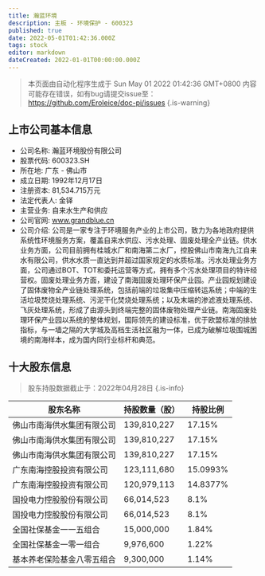 ```yaml
---
title: 瀚蓝环境
description: 主板 - 环境保护 - 600323
published: true
date: 2022-05-01T01:42:36.000Z
tags: stock
editor: markdown
dateCreated: 2022-01-01T00:00:00.000Z
---
```


> 本页面由自动化程序生成于 Sun May 01 2022 01:42:36 GMT+0800
> 内容可能存在错误，如有bug请提交issue至：https://github.com/Eroleice/doc-pi/issues
{.is-warning}

## 上市公司基本信息
- 公司名称: 瀚蓝环境股份有限公司
- 股票代码: 600323.SH
- 所在地: 广东 - 佛山市
- 成立日期: 1992年12月17日
- 注册资本: 81,534.715万元
- 法定代表人: 金铎
- 主营业务: 自来水生产和供应
- 公司官网: www.grandblue.cn
- 公司介绍: 公司是一家专注于环境服务产业的上市公司，致力为各地政府提供系统性环境服务方案，覆盖自来水供应、污水处理、固废处理全产业链。供水业务方面，公司目前拥有桂城水厂和南海第二水厂，控股佛山市南海九江自来水有限公司，供水水质一直达到并超过国家规定的水质标准。污水处理业务方面，公司通过BOT、TOT和委托运营等方式，拥有多个污水处理项目的特许经营权。固废处理业务方面，建设了南海固废处理环保产业园。产业园规划建设了固体废物全产业链处理系统，包括前端的垃圾集中压缩转运系统；中端的生活垃圾焚烧处理系统、污泥干化焚烧处理系统；以及末端的渗滤液处理系统、飞灰处理系统，形成了由源头到终端完整的固体废物处理产业链。南海固废处理环保产业园以系统的整体规划，国际领先的建设标准，优于欧盟标准的排放指标，与一墙之隔的大学城及高档生活社区融为一体，已成为破解垃圾围城困境的南海样本，成为国内同行业标杆和典范。


## 十大股东信息
> 股东持股数据截止于：2022年04月28日
{.is-info}

| 股东名称 | 持股数量（股） | 持股比例 |
| --- | --- | --- |
| 佛山市南海供水集团有限公司 | 139,810,227 | 17.15% |
| 佛山市南海供水集团有限公司 | 139,810,227 | 17.15% |
| 佛山市南海供水集团有限公司 | 139,810,227 | 17.15% |
| 广东南海控股投资有限公司 | 123,111,680 | 15.0993% |
| 广东南海控股投资有限公司 | 120,979,113 | 14.8377% |
| 国投电力控股股份有限公司 | 66,014,523 | 8.1% |
| 国投电力控股股份有限公司 | 66,014,523 | 8.1% |
| 全国社保基金一一五组合 | 15,000,000 | 1.84% |
| 全国社保基金一零一组合 | 9,976,600 | 1.22% |
| 基本养老保险基金八零五组合 | 9,300,000 | 1.14% |




